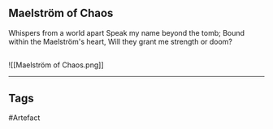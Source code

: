 ## Maelström of Chaos
Whispers from a world apart
Speak my name beyond the tomb;
Bound within the Maelström's heart,
Will they grant me strength or doom?
## 
![[Maelström of Chaos.png]]

---
## Tags
#Artefact